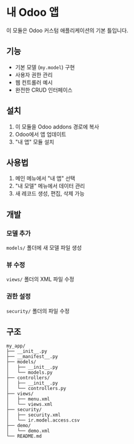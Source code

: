 # 내 Odoo 앱

이 모듈은 Odoo 커스텀 애플리케이션의 기본 틀입니다.

## 기능

- 기본 모델 (`my.model`) 구현
- 사용자 권한 관리
- 웹 컨트롤러 예시
- 완전한 CRUD 인터페이스

## 설치

1. 이 모듈을 Odoo addons 경로에 복사
2. Odoo에서 앱 업데이트
3. "내 앱" 모듈 설치

## 사용법

1. 메인 메뉴에서 "내 앱" 선택
2. "내 모델" 메뉴에서 데이터 관리
3. 새 레코드 생성, 편집, 삭제 가능

## 개발

### 모델 추가
`models/` 폴더에 새 모델 파일 생성

### 뷰 수정
`views/` 폴더의 XML 파일 수정

### 권한 설정
`security/` 폴더의 파일 수정

## 구조

```
my_app/
├── __init__.py
├── __manifest__.py
├── models/
│   ├── __init__.py
│   └── models.py
├── controllers/
│   ├── __init__.py
│   └── controllers.py
├── views/
│   ├── menu.xml
│   └── views.xml
├── security/
│   ├── security.xml
│   └── ir.model.access.csv
├── demo/
│   └── demo.xml
└── README.md
``` 